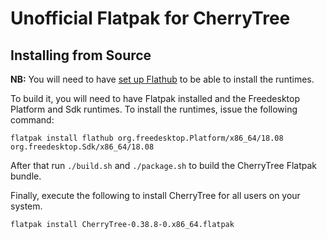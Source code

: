 # Unofficial Flatpak for CherryTree
## Installing from Source

**NB:** You will need to have [set up Flathub](https://flatpak.org/setup/) to be able to install the runtimes.

To build it, you will need to have Flatpak installed and the Freedesktop Platform and Sdk runtimes. To install the runtimes, issue the following command:

```
flatpak install flathub org.freedesktop.Platform/x86_64/18.08 org.freedesktop.Sdk/x86_64/18.08
```

After that run `./build.sh` and `./package.sh` to build the CherryTree Flatpak bundle.

Finally, execute the following to install CherryTree for all users on your system.

`flatpak install CherryTree-0.38.8-0.x86_64.flatpak`

